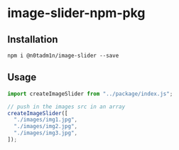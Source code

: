 # image-slider-npm-pkg

## Installation

```
npm i @n0tadm1n/image-slider --save
```

## Usage

```js
import createImageSlider from "../package/index.js";

// push in the images src in an array
createImageSlider([
  "./images/img1.jpg",
  "./images/img2.jpg",
  "./images/img3.jpg",
]);
```
